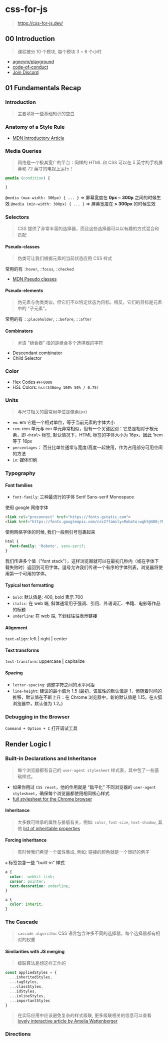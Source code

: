 # css-for-js

> <https://css-for-js.dev/>

## 00 Introduction

> 课程被分 10 个模块, 每个模块 3 ~ 6 个小时

- [agneym/playground](https://github.com/agneym/playground)
- [code-of-conduct](https://courses.joshwcomeau.com/code-of-conduct)
- [Join Discord](https://discord.gg/99sDe5zDVA)

## 01 Fundamentals Recap

### Introduction

> 主要填补一些基础知识的空白

### Anatomy of a Style Rule

- [MDN Introductory Article](https://developer.mozilla.org/en-US/docs/Learn/CSS/First_steps/Getting_started)

### Media Queries

> 网络是一个极其宽广的平台：同样的 HTML 和 CSS 可以在 5 英寸的手机屏幕和 72 英寸的电视上运行！

```css
@media (condition) {

}
```

`@media (max-width: 300px) { ... }` => 屏幕宽度在 **0px ~ 300p** 之间的时候生效
`@media (min-width: 300px) { ... }` => 屏幕宽度在 **> 300px** 的时候生效

### Selectors

> CSS 提供了非常丰富的选择器，而且这些选择器可以以有趣的方式混合和匹配

#### Pseudo-classes

> 伪类可让我们根据元素的当前状态应用 CSS 样式

常用的有 `:hover`, `:focus`, `:checked`

- [MDN Pseudo classes](https://developer.mozilla.org/en-US/docs/Web/CSS/Pseudo-classes)

#### Pseudo-elements

> 伪元素与伪类类似，但它们不以特定状态为目标。相反，它们的目标是元素中的 "子元素"。

常用的有 `::placeholder`, `::before`, `::after`

#### Combinators

> 术语 "组合器" 指的是组合多个选择器的字符

- Descendant combinator
- Child Selector

### Color

- Hex Codes `#FF0000`
- HSL Colors: `hsl(340deg 100% 50% / 0.75)`

### Units

> 与尺寸相关的最常用单位是像素(px)

- `em`: em 它是一个相对单位，等于当前元素的字体大小
- `rem`: rem 单元与 em 单元非常相似，但有一个关键区别：它总是相对于根元素，即 `<html>` 标签, 默认情况下，HTML 标签的字体大小为 16px，因此 1rem 等于 16px
- `percentages`： 百分比单位通常与宽度/高度一起使用，作为占用部分可用空间的方法
- `in`: 媒体印刷

### Typography

#### Font families

- `font-family`: 三种最流行的字体 Serif Sans-serif Monospace

使用 google 网络字体

```html
<link rel="preconnect" href="https://fonts.gstatic.com">
<link href="https://fonts.googleapis.com/css2?family=Roboto:wght@400;700&display=swap" rel="stylesheet">
```

使用网络字体的时候, 我们一般用引号包裹起来

```css
html { 
  font-family: 'Roboto', sans-serif;
}
```

我们传递多个值（"font stack"），这样浏览器就可以在最初几秒内（或在字体下载失败时）返回到可用字体。逗号允许我们传递一个有序的字体列表，浏览器将使用第一个可用的字体。

#### Typical text formatting

- `bold`:  默认值是: 400, bold 表示 700
- `italic`: 在 web 端, 斜体通常用于强调、引用、外语词汇、书籍、电影等作品的标题
- `underline`: 在 web 端, 下划线往往表示链接

#### Alignment

`text-align`: left | right | center

#### Text transforms

`text-transform`: uppercase | capitalize

#### Spacing

- `letter-spacing`: 调整字符之间的水平间距
- `line-height`: 建议的最小值为 1.5 (最初，该属性的默认值是 1，但随着时间的推移，默认值在不断上升：在 Chrome 浏览器中，新的默认值是 1.15。在火狐浏览器中，默认值为 1.2。)

### Debugging in the Browser

`Command + Option + I` 打开调试工具

## Render Logic I

### Built-in Declarations and Inheritance

> 每个浏览器都有自己的 `user-agent stylesheet` 样式表，其中包了一些基础样式。

- 如果你用过 `CSS reset`，他的作用就是 “扁平化” 不同浏览器的 `user-agent stylesheet`，确保每个浏览器都使用相同核心样式
- [full stylesheet for the Chrome browser](https://source.chromium.org/chromium/chromium/src/+/master:third_party/blink/renderer/core/html/resources/html.css)

#### Inheritance

> 大多数可继承的属性与排版有关，例如: `color`, `font-size`, `text-shadow`, 其他 [list of inheritable properties](https://www.sitepoint.com/css-inheritance-introduction/#list-css-properties-inherit)

#### Forcing inheritance

> 有时候我们希望一个属性集成, 例如: 链接的颜色就是一个很好的例子

`a` 标签包含一些 "built-in" 样式

```css
a {
  color: -webkit-link;
  cursor: pointer;
  text-decoration: underline;
}
```

```css
a {
  color: inherit;
}
```

### The Cascade

> `cascade algorithm`: CSS 语言包含许多不同的选择器，每个选择器都有相对的权重

#### Similarities with JS merging

> 级联算法是想这样工作的

```js
const appliedStyles = {
  ...inheritedStyles,
  ...tagStyles,
  ...classStyles,
  ...idStyles,
  ...inlineStyles,
  ...importantStyles
}
```

> 在实际应用中应该避免复杂的样式级联, 更多级联相关的信息可以查看[lovely interactive article by Amelia Wattenberger](https://2019.wattenberger.com/blog/css-cascade)

### Directions
